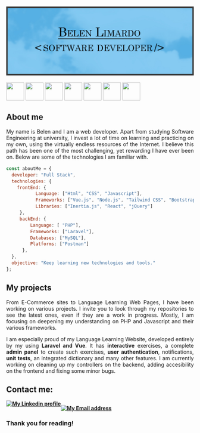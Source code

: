 <br>
<img src="docs/images/banner.jpg" alt="Belen Limardo, Software Developer"/>
<br>
<div>
    <img style='width: 3rem; height: 3rem; margin-top: 1rem' src="https://upload.wikimedia.org/wikipedia/commons/thumb/3/38/HTML5_Badge.svg/600px-HTML5_Badge.svg.png"/>
    <img style='width: 3rem; height: 3rem; margin-top: 1rem' src="https://cdn4.iconfinder.com/data/icons/social-media-logos-6/512/121-css3-512.png"/>
    <img style='width: 3rem; height: 3rem; margin-top: 1rem' src="https://upload.wikimedia.org/wikipedia/commons/thumb/b/b2/Bootstrap_logo.svg/1024px-Bootstrap_logo.svg.png"/> 
    <img style='width: 3rem; height: 3rem; margin-top: 1rem' src="https://cdn.pixabay.com/photo/2015/04/23/17/41/javascript-736400_960_720.png"/>
    <img style='width: 3rem; height: 3rem; margin-top: 1rem' src="https://upload.wikimedia.org/wikipedia/commons/thumb/2/27/PHP-logo.svg/1200px-PHP-logo.svg.png"/>
    <img style='width: 3rem; height: 3rem; margin-top: 1rem' src="https://res.cloudinary.com/druj3xeao/image/upload/v1635268343/readme/pngwing.com_9_nptorj.png"/>
    <img style='width: 3rem; height: 3rem; margin-top: 1rem' src="https://play-lh.googleusercontent.com/F0Em-ga_FGii0QldqHlADIE9GYnR3HBG0UxzrxI2UbSaFKYqXcO3h0ndLh83dMEvEg"/> 
</div>
<h2>About me</h2>
<p style="text-align: justify"> My name is Belen and I am a web developer. Apart from studying Software Engineering at university, I invest a lot of time on learning and practicing on my own, using the virtually endless resources of the Internet. I believe this path has been one of the most challenging, yet rewarding I have ever been on. Below are some of the technologies I am familiar with.</p>

```javascript
const aboutMe = {
  developer: "Full Stack",
  technologies: {
    frontEnd: {
           Language: ["Html", "CSS", "Javascript"],
           Frameworks: ["Vue.js", "Node.js", "Tailwind CSS", "Bootstrap", "Livewire", "Laravel Blade"],
           Libraries: ["Inertia.js", "React", "jQuery"]
     },
     backEnd: {
         Language: [ "PHP"],
         Frameworks: ["Laravel"],
         Databases: ["MySQL"],
         Platforms: ["Postman"]
      },
  },
  objective: "Keep learning new technologies and tools."
};
``` 

<h2>My projects</h2>
<p style="text-align: justify"> From E-Commerce sites to Language Learning Web Pages, I have been working on various projects. I invite you to look through my repositories to see the latest ones, even if they are a work in progress. Mostly, I am focusing on deepening my understanding on PHP and Javascript and their various frameworks.</p>
<p style="text-align: justify"> I am especially proud of my Language Learning Website, developed entirely by my using <strong>Laravel and Vue</strong>. It has <strong>interactive</strong> exercises, a complete <strong>admin panel</strong> to create such exercises, <strong>user authentication</strong>, notifications, <strong>unit tests</strong>, an integrated dictionary and many other features. I am currently working on cleaning up my controllers on the backend, adding accesibility on the frontend and fixing some minor bugs.</p>

<h2><strong>Contact me: <strong></h2>
<div style="display: flex">
<a href="https://www.linkedin.com/in/belen-limardo/" target="_blank" alt="LinkedIn">
      <img src="https://1000logos.net/wp-content/uploads/2023/01/LinkedIn-Logo-2019.png" alt="My Linkedin profile" style="width: 150px">
    </a> 
<a href="mailto:belenrociolimardo@gmail.com" target="_blank" alt="Mail">
    <img src="https://cdn4.iconfinder.com/data/icons/social-media-logos-6/512/112-gmail_email_mail-512.png" alt="My Email address" style="width: 70px; margin-top: 0.7rem">
</a>
</div>

   <h3>Thank you for reading!</h3>
